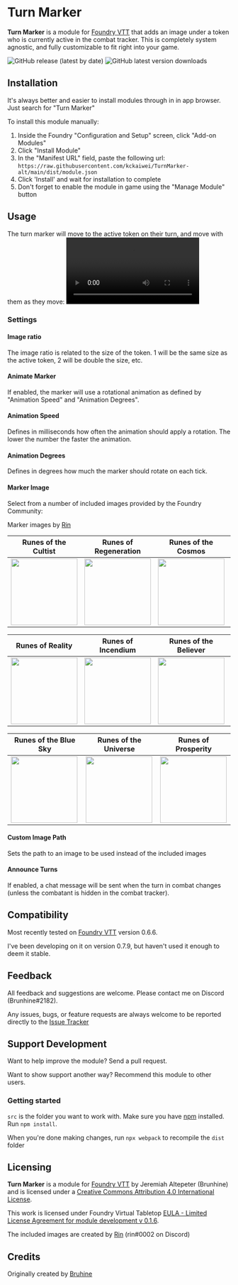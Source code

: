 # Turn Marker
**Turn Marker** is a module for [Foundry VTT](https://foundryvtt.com/ "Foundry VTT") that adds an image under a token who is currently active in the combat tracker. This is completely system agnostic, and fully customizable to fit right into your game.

![GitHub release (latest by date)](https://img.shields.io/github/v/release/kckaiwei/turnmarker-alt?style=flat-square)
![GitHub latest version downloads](https://img.shields.io/github/downloads/kckaiwei/turnmarker-alt/latest/total?style=flat-square)


## Installation
It's always better and easier to install modules through in in app browser. Just search for "Turn Marker"

To install this module manually:
1. Inside the Foundry "Configuration and Setup" screen, click "Add-on Modules"
2. Click "Install Module"
3. In the "Manifest URL" field, paste the following url:
`https://raw.githubusercontent.com/kckaiwei/TurnMarker-alt/main/dist/module.json`
4. Click 'Install' and wait for installation to complete
5. Don't forget to enable the module in game using the "Manage Module" button

## Usage
The turn marker will move to the active token on their turn, and move with them as they move:
![example](/examples/example.webm)

### Settings
#### Image ratio
The image ratio is related to the size of the token. 1 will be the same size as the active token, 2 will be double the size, etc.
#### Animate Marker
If enabled, the marker will use a rotational animation as defined by "Animation Speed" and "Animation Degrees".
#### Animation Speed
Defines in milliseconds how often the animation should apply a rotation. The lower the number the faster the animation.
#### Animation Degrees
Defines in degrees how much the marker should rotate on each tick.
#### Marker Image
Select from a number of included images provided by the Foundry Community:

Marker images by [Rin](https://foundryvtt.com/community/rin)

|Runes of the Cultist |Runes of Regeneration |Runes of the Cosmos |Runes of Earthly Dust |
|--|--|--|--|
|<img src="src/assets/cultist.png" width="150" />|<img src="src/assets/regeneration.png" width="150" />|<img src="src/assets/cosmos.png" width="150" />|<img src="src/assets/earthlydust.png" width="150" />|

|Runes of Reality |Runes of Incendium |Runes of the Believer |Runes of the Mad Mage |
|--|--|--|--|
|<img src="src/assets/reality.png" width="150" />|<img src="src/assets/incendium.png" width="150" />|<img src="src/assets/believer.png" width="150" />|<img src="src/assets/madmage.png" width="150" />|

|Runes of the Blue Sky |Runes of the Universe |Runes of Prosperity |
|--|--|--|
|<img src="src/assets/bluesky.png" width="150" />|<img src="src/assets/universe.png" width="150" />|<img src="src/assets/prosperity.png" width="150" />|

#### Custom Image Path
Sets the path to an image to be used instead of the included images

#### Announce Turns
If enabled, a chat message will be sent when the turn in combat changes (unless the combatant is hidden in the combat tracker).

## Compatibility
Most recently tested on [Foundry VTT](https://foundryvtt.com/ "Foundry VTT") version 0.6.6.

I've been developing on it on version 0.7.9, but haven't used it enough to deem it stable.

## Feedback
All feedback and suggestions are welcome. Please contact me on Discord (Brunhine#2182).

Any issues, bugs, or feature requests are always welcome to be reported directly to the [Issue Tracker](https://github.com/kckaiwei/TurnMarker-alt/issues "Issue Tracker")

## Support Development
Want to help improve the module? Send a pull request.

Want to show support another way? Recommend this module to other users.

### Getting started

`src` is the folder you want to work with. Make sure you have [npm](https://www.npmjs.com/ "NPM") installed. 
Run `npm install`.

When you're done making changes, run `npx webpack` to recompile the `dist` folder

## Licensing
**Turn Marker** is a module for [Foundry VTT](https://foundryvtt.com/ "Foundry VTT") by Jeremiah Altepeter (Brunhine) and is licensed under a [Creative Commons Attribution 4.0 International License](http://creativecommons.org/licenses/by/4.0/).

This work is licensed under Foundry Virtual Tabletop [EULA - Limited License Agreement for module development v 0.1.6](https://foundryvtt.com/article/license/).

The included images are created by [Rin](https://foundryvtt.com/community/rin) (rin#0002 on Discord)

## Credits
Originally created by [Bruhine](https://github.com/Brunhine/TurnMarker)
